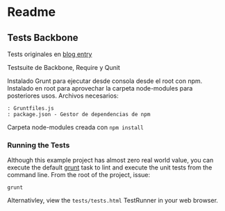 # Readme

## Tests Backbone

Tests originales en [blog entry](http://jonnyreeves.co.uk/2012/modular-javascript-unit-testing-with-qunit-and-requirejs/)

Testsuite de Backbone, Require y Qunit

Instalado Grunt para ejecutar desde consola desde el root con npm.
Instalado en root para aprovechar la carpeta node-modules para posteriores usos.
Archivos necesarios:

	: Gruntfiles.js
	: package.json - Gestor de dependencias de npm


Carpeta node-modules creada con `npm install`

### Running the Tests
Although this example project has almost zero real world value, you can execute the default [grunt](https://github.com/cowboy/grunt) task to lint and execute the unit tests from the command line.  From the root of the project, issue:

	grunt 

Alternativley, view the `tests/tests.html` TestRunner in your web browser.